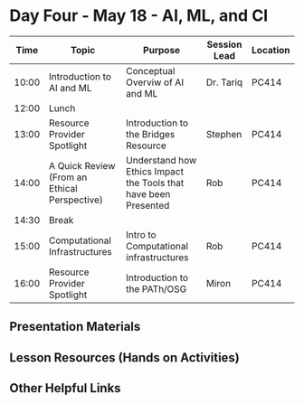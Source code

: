 
# Day Four - May 18 - AI, ML, and CI

| Time | Topic | Purpose | Session Lead | Location |
|------|-------|---------|--------------|----------|
| 10:00 | Introduction to AI and ML | Conceptual Overviw of AI and ML | Dr. Tariq | PC414 |
| 12:00 | Lunch | | | | 
| 13:00 | Resource Provider Spotlight | Introduction to the Bridges Resource | Stephen | PC414 | 
| 14:00 | A Quick Review (From an Ethical Perspective) | Understand how Ethics Impact the Tools that have been Presented | Rob | PC414 | 
| 14:30 | Break | | | | 
| 15:00 | Computational Infrastructures | Intro to Computational infrastructures | Rob | PC414 | 
| 16:00 | Resource Provider Spotlight | Introduction to the PATh/OSG | Miron | PC414 |

## Presentation Materials

## Lesson Resources (Hands on Activities)

## Other Helpful Links
